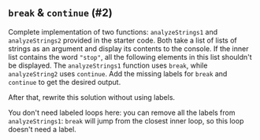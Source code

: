 ## `break` & `continue` (#2)

Complete implementation of two functions: `analyzeStrings1` and
`analyzeStrings2` provided in the starter code. Both take a list of lists
of strings as an argument and display its contents to the console. If the inner
list contains the word `"stop"`, all the following elements in this list
shouldn't be displayed. The `analyzeStrings1` function uses `break`, while
`analyzeString2` uses `continue`. Add the missing labels for `break` and
`continue` to get the  desired output.

After that, rewrite this solution without using labels.

<div class="hint">

You don't need labeled loops here: you can remove all the labels from
`analyzeStrings1`: `break` will jump from the closest inner loop, so this loop
doesn't need a label.

</div>